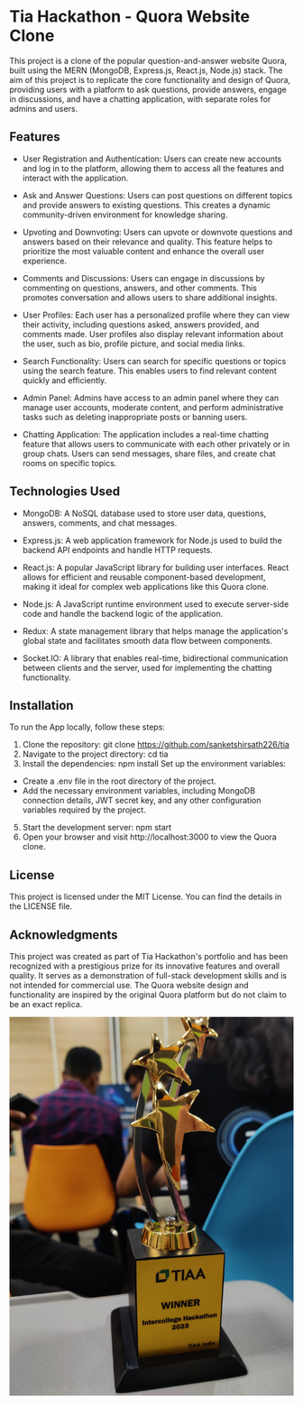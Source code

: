 
# Tia Hackathon - Quora Website Clone

This project is a clone of the popular question-and-answer website Quora, built using the MERN (MongoDB, Express.js, React.js, Node.js) stack. The aim of this project is to replicate the core functionality and design of Quora, providing users with a platform to ask questions, provide answers, engage in discussions, and have a chatting application, with separate roles for admins and users.



## Features

* User Registration and Authentication: Users can create new accounts and log in to the platform, allowing them to access all the features and interact with the application.

* Ask and Answer Questions: Users can post questions on different topics and provide answers to existing questions. This creates a dynamic community-driven environment for knowledge sharing.

* Upvoting and Downvoting: Users can upvote or downvote questions and answers based on their relevance and quality. This feature helps to prioritize the most valuable content and enhance the overall user experience.

* Comments and Discussions: Users can engage in discussions by commenting on questions, answers, and other comments. This promotes conversation and allows users to share additional insights.

* User Profiles: Each user has a personalized profile where they can view their activity, including questions asked, answers provided, and comments made. User profiles also display relevant information about the user, such as bio, profile picture, and social media links.

* Search Functionality: Users can search for specific questions or topics using the search feature. This enables users to find relevant content quickly and efficiently.

* Admin Panel: Admins have access to an admin panel where they can manage user accounts, moderate content, and perform administrative tasks such as deleting inappropriate posts or banning users.

* Chatting Application: The application includes a real-time chatting feature that allows users to communicate with each other privately or in group chats. Users can send messages, share files, and create chat rooms on specific topics.

## Technologies Used

- MongoDB: A NoSQL database used to store user data, questions, answers, comments, and chat messages.

- Express.js: A web application framework for Node.js used to build the backend API endpoints and handle HTTP requests.

- React.js: A popular JavaScript library for building user interfaces. React allows for efficient and reusable component-based development, making it ideal for complex web applications like this Quora clone.

- Node.js: A JavaScript runtime environment used to execute server-side code and handle the backend logic of the application.

- Redux: A state management library that helps manage the application's global state and facilitates smooth data flow between components.

- Socket.IO: A library that enables real-time, bidirectional communication between clients and the server, used for implementing the chatting functionality.

## Installation
To run the App locally, follow these steps:

1. Clone the repository: git clone https://github.com/sanketshirsath226/tia
2. Navigate to the project directory: cd tia
3. Install the dependencies: npm install
Set up the environment variables:
- Create a .env file in the root directory of the project.
- Add the necessary environment variables, including MongoDB connection details, JWT secret key, and any other configuration variables required by the project.
5. Start the development server: npm start
6. Open your browser and visit http://localhost:3000 to view the Quora clone.

## License
This project is licensed under the MIT License. You can find the details in the LICENSE file.

## Acknowledgments
This project was created as part of Tia Hackathon's portfolio and has been recognized with a prestigious prize for its innovative features and overall quality. It serves as a demonstration of full-stack development skills and is not intended for commercial use. The Quora website design and functionality are inspired by the original Quora platform but do not claim to be an exact replica.

![Alt text](IMG_20230508_193026.jpg?raw=true "Winner")
